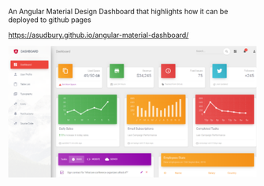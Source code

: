 An Angular Material Design Dashboard that highlights how it can be deployed to github pages

https://asudbury.github.io/angular-material-dashboard/

![Alt text](/src/assets/img/scorchio-dashboard.png?raw=true)
